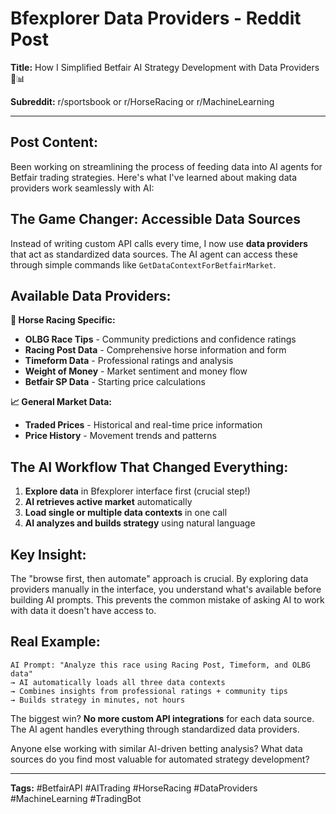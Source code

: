 # Bfexplorer Data Providers - Reddit Post

**Title:** How I Simplified Betfair AI Strategy Development with Data Providers 🤖📊

**Subreddit:** r/sportsbook or r/HorseRacing or r/MachineLearning

---

## Post Content:

Been working on streamlining the process of feeding data into AI agents for Betfair trading strategies. Here's what I've learned about making data providers work seamlessly with AI:

## The Game Changer: Accessible Data Sources

Instead of writing custom API calls every time, I now use **data providers** that act as standardized data sources. The AI agent can access these through simple commands like `GetDataContextForBetfairMarket`.

## Available Data Providers:

**🏇 Horse Racing Specific:**
- **OLBG Race Tips** - Community predictions and confidence ratings
- **Racing Post Data** - Comprehensive horse information and form
- **Timeform Data** - Professional ratings and analysis  
- **Weight of Money** - Market sentiment and money flow
- **Betfair SP Data** - Starting price calculations

**📈 General Market Data:**
- **Traded Prices** - Historical and real-time price information
- **Price History** - Movement trends and patterns

## The AI Workflow That Changed Everything:

1. **Explore data** in Bfexplorer interface first (crucial step!)
2. **AI retrieves active market** automatically
3. **Load single or multiple data contexts** in one call
4. **AI analyzes and builds strategy** using natural language

## Key Insight:

The "browse first, then automate" approach is crucial. By exploring data providers manually in the interface, you understand what's available before building AI prompts. This prevents the common mistake of asking AI to work with data it doesn't have access to.

## Real Example:
```
AI Prompt: "Analyze this race using Racing Post, Timeform, and OLBG data"
→ AI automatically loads all three data contexts
→ Combines insights from professional ratings + community tips
→ Builds strategy in minutes, not hours
```

The biggest win? **No more custom API integrations** for each data source. The AI agent handles everything through standardized data providers.

Anyone else working with similar AI-driven betting analysis? What data sources do you find most valuable for automated strategy development?

---

**Tags:** #BetfairAPI #AITrading #HorseRacing #DataProviders #MachineLearning #TradingBot
